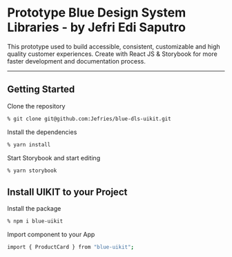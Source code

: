 # Prototype Blue Design System Libraries - by Jefri Edi Saputro
This prototype used to build accessible, consistent, customizable and high quality customer experiences. 
Create with React JS & Storybook for more faster development and documentation process.

<hr />

## Getting Started

Clone the repository

```sh
% git clone git@github.com:Jefries/blue-dls-uikit.git
```

Install the dependencies

```sh
% yarn install
```

Start Storybook and start editing

```sh
% yarn storybook
```

## Install UIKIT to your Project

Install the package

```sh
% npm i blue-uikit
```

Import component to your App

```sh
import { ProductCard } from "blue-uikit";
```
